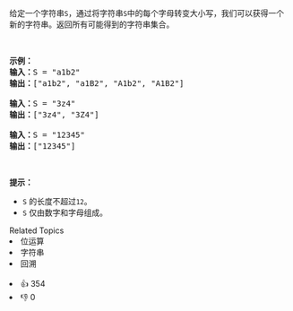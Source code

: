 <p>给定一个字符串<code>S</code>，通过将字符串<code>S</code>中的每个字母转变大小写，我们可以获得一个新的字符串。返回所有可能得到的字符串集合。</p>

<p>&nbsp;</p>

<pre><strong>示例：</strong>
<strong>输入：</strong>S = &quot;a1b2&quot;
<strong>输出：</strong>[&quot;a1b2&quot;, &quot;a1B2&quot;, &quot;A1b2&quot;, &quot;A1B2&quot;]

<strong>输入：</strong>S = &quot;3z4&quot;
<strong>输出：</strong>[&quot;3z4&quot;, &quot;3Z4&quot;]

<strong>输入：</strong>S = &quot;12345&quot;
<strong>输出：</strong>[&quot;12345&quot;]
</pre>

<p>&nbsp;</p>

<p><strong>提示：</strong></p>

<ul>
	<li><code>S</code>&nbsp;的长度不超过<code>12</code>。</li>
	<li><code>S</code>&nbsp;仅由数字和字母组成。</li>
</ul>
<div><div>Related Topics</div><div><li>位运算</li><li>字符串</li><li>回溯</li></div></div><br><div><li>👍 354</li><li>👎 0</li></div>